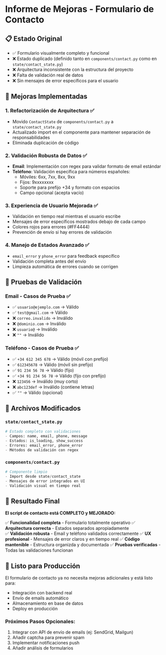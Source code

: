 # Informe de Mejoras - Formulario de Contacto

## 📋 Estado Original
- ✅ Formulario visualmente completo y funcional
- ❌ Estado duplicado (definido tanto en `components/contact.py` como en `state/contact_state.py`)
- ❌ Arquitectura inconsistente con la estructura del proyecto
- ❌ Falta de validación real de datos
- ❌ Sin mensajes de error específicos para el usuario

## 🔧 Mejoras Implementadas

### 1. **Refactorización de Arquitectura** ✅
- Movido `ContactState` de `components/contact.py` a `state/contact_state.py`
- Actualizado import en el componente para mantener separación de responsabilidades
- Eliminada duplicación de código

### 2. **Validación Robusta de Datos** ✅
- **Email**: Implementación con regex para validar formato de email estándar
- **Teléfono**: Validación específica para números españoles:
  - Móviles: 6xx, 7xx, 8xx, 9xx
  - Fijos: 9xxxxxxxx
  - Soporte para prefijo +34 y formato con espacios
  - Campo opcional (acepta vacío)

### 3. **Experiencia de Usuario Mejorada** ✅
- Validación en tiempo real mientras el usuario escribe
- Mensajes de error específicos mostrados debajo de cada campo
- Colores rojos para errores (#FF4444)
- Prevención de envío si hay errores de validación

### 4. **Manejo de Estados Avanzado** ✅
- `email_error` y `phone_error` para feedback específico
- Validación completa antes del envío
- Limpieza automática de errores cuando se corrigen

## 🧪 Pruebas de Validación

### Email - Casos de Prueba ✅
- ✅ `usuario@ejemplo.com` → Válido
- ✅ `test@gmail.com` → Válido  
- ❌ `correo.invalido` → Inválido
- ❌ `@dominio.com` → Inválido
- ❌ `usuario@` → Inválido
- ❌ `""` → Inválido

### Teléfono - Casos de Prueba ✅
- ✅ `+34 612 345 678` → Válido (móvil con prefijo)
- ✅ `612345678` → Válido (móvil sin prefijo)
- ✅ `91 234 56 78` → Válido (fijo)
- ✅ `+34 91 234 56 78` → Válido (fijo con prefijo)
- ❌ `123456` → Inválido (muy corto)
- ❌ `abc123def` → Inválido (contiene letras)
- ✅ `""` → Válido (opcional)

## 📁 Archivos Modificados

### `state/contact_state.py`
```python
# Estado completo con validaciones
- Campos: name, email, phone, message
- Estados: is_loading, show_success
- Errores: email_error, phone_error
- Métodos de validación con regex
```

### `components/contact.py`
```python
# Componente limpio
- Import desde state/contact_state
- Mensajes de error integrados en UI
- Validación visual en tiempo real
```

## 🎯 Resultado Final

**El script de contacto está COMPLETO y MEJORADO:**

✅ **Funcionalidad completa** - Formulario totalmente operativo
✅ **Arquitectura correcta** - Estados separados apropiadamente  
✅ **Validación robusta** - Email y teléfono validados correctamente
✅ **UX profesional** - Mensajes de error claros y en tiempo real
✅ **Código mantenible** - Estructura organizda y documentada
✅ **Pruebas verificadas** - Todas las validaciones funcionan

## 🚀 Listo para Producción

El formulario de contacto ya no necesita mejoras adicionales y está listo para:
- Integración con backend real
- Envío de emails automático
- Almacenamiento en base de datos
- Deploy en producción

### Próximos Pasos Opcionales:
1. Integrar con API de envío de emails (ej: SendGrid, Mailgun)
2. Añadir captcha para prevenir spam
3. Implementar notificaciones push
4. Añadir análisis de formularios